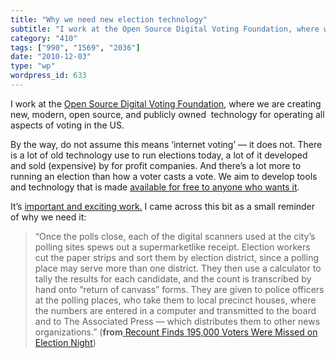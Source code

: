 ```yaml
---
title: "Why we need new election technology"
subtitle: "I work at the Open Source Digital Voting Foundation, where we are creating ne..."
category: "410"
tags: ["990", "1569", "2036"]
date: "2010-12-03"
type: "wp"
wordpress_id: 633
---
```

I work at the [Open Source Digital Voting Foundation](http://www.osdv.org), where we are creating new, modern, open source, and publicly owned  technology for operating all aspects of voting in the US.

By the way, do not assume this means ‘internet voting’ — it does not. There is a lot of old technology use to run elections today, a lot of it developed and sold (expensive) by for profit companies. And there’s a lot more to running an election than how a voter casts a vote. We aim to develop tools and technology that is made [available for free to anyone who wants it](https://github.com/trustthevote).

It’s [important and exciting work.](http://www.trustthevote.org) I came across this bit as a small reminder of why we need it:

> “Once the polls close, each of the digital scanners used at the city’s polling sites spews out a supermarketlike receipt. Election workers cut the paper strips and sort them by election district, since a polling place may serve more than one district. They then use a calculator to tally the results for each candidate, and the count is transcribed by hand onto “return of canvass” forms. They are given to police officers at the polling places, who take them to local precinct houses, where the numbers are entered in a computer and transmitted to the board and to The Associated Press — which distributes them to other news organizations.” (**from**[ Recount Finds 195,000 Voters Were Missed on Election Night](http://www.nytimes.com/2010/12/03/nyregion/03votes.html))